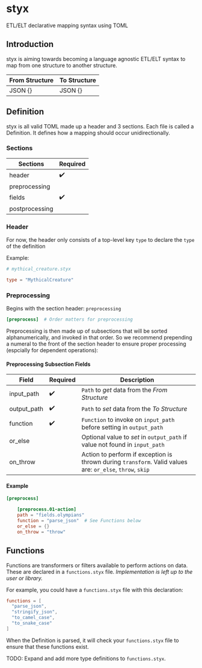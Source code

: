 # styx
ETL/ELT declarative mapping syntax using TOML

## Introduction

styx is aiming towards becoming a language agnostic ETL/ELT syntax to map from one structure to another structure.

| From Structure | To Structure |
| -------------- | ------------ |
| JSON {} | JSON {} |

## Definition

styx is all valid TOML made up a header and 3 sections. Each file is called a Definition. It defines how a mapping should occur unidirectionally.

### Sections

| Sections | Required |
| -------- | -------- |
| header | :heavy_check_mark: |
| preprocessing |   |
| fields | :heavy_check_mark: |
| postprocessing |  |


### Header

For now, the header only consists of a top-level key `type` to declare the `type` of the definition

Example:
```toml
# mythical_creature.styx

type = "MythicalCreature"
```

### Preprocessing

Begins with the section header: `preprocessing`

```toml
[preprocess]  # Order matters for preprocessing
```

Preprocessing is then made up of subsections that will be sorted alphanumerically, and invoked in that order. So
we recommend prepending a numeral to the front of the section header to ensure proper processing (espcially
for dependent operations):

#### Preprocessing Subsection Fields
| Field | Required | Description |
| -------- | -------- | -------- |
| input_path | :heavy_check_mark: | `Path` to *get* data from the *From Structure* |
| output_path | :heavy_check_mark: | `Path` to *set* data from the *To Structure* |
| function | :heavy_check_mark: | `Function` to invoke on `input_path` before setting in `output_path`
| or_else |  | Optional value to *set* in `output_path` if value not found in `input_path`  |
| on_throw |  | Action to perform if exception is thrown during `transform`. Valid values are: `or_else`, `throw`, `skip` |

#### Example
```toml
[preprocess]  

    [preprocess.01-action]
    path = "fields.olympians"
    function = "parse_json"  # See Functions below
    or_else = {}
    on_throw = "throw"
```

## Functions

Functions are transformers or filters available to perform actions on data. These are declared in a `functions.styx` file. *Implementation is left up to the user or library.*

For example, you could have a `functions.styx` file with this declaration:
```toml
functions = [
  "parse_json",
  "stringify_json",
  "to_camel_case",
  "to_snake_case"
]
```

When the Definition is parsed, it will check your `functions.styx` file to ensure that these functions exist.

TODO: Expand and add more type definitions to `functions.styx`.
